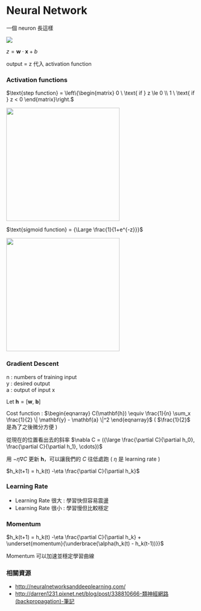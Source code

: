 # Neural Network

一個 neuron 長這樣

![](http://neuralnetworksanddeeplearning.com/images/tikz0.png)

$z = \mathbf{w} \cdot \mathbf{x} + b$

output = z 代入 activation function

### Activation functions

$\text{step function} = \left\{\begin{matrix} 0 \ \text{ if } z \le 0 \\ 1 \ \text{ if } z < 0 \end{matrix}\right.$

<img style="height: 300px;" src="../../../img/step-function.svg">

$\text{sigmoid function} = {\Large \frac{1}{1+e^{-z}}}$

<img style="height: 300px;" src="../../../img/sigmoid-function.svg">

### Gradient Descent

n : numbers of training input  
y : desired output  
a : output of input x

Let $\mathbf{h} = [\mathbf{w}$, $\mathbf{b}]$

Cost function : $\begin{eqnarray} C(\mathbf{h}) \equiv \frac{1}{n} \sum_x \frac{1}{2} \| \mathbf{y} - \mathbf{a} \|^2 \end{eqnarray}$ ( $\frac{1}{2}$ 是為了之後微分方便 )

從現在的位置看出去的斜率 $\nabla C = ({\large \frac{\partial C}{\partial h_0}, \frac{\partial C}{\partial h_1}, \cdots})$ 

用 $-\eta \nabla C$ 更新 $\mathbf{h}$，可以讓我們的 $C$ 往低處跑 ( $\eta$ 是 learning rate )

$h_k(t+1) = h_k(t) -\eta \frac{\partial C}{\partial h_k}$

### Learning Rate

* Learning Rate 很大 : 學習快但容易震盪
* Learning Rate 很小 : 學習慢但比較穩定

### Momentum

$h_k(t+1) = h_k(t) -\eta \frac{\partial C}{\partial h_k} + \underset{momentum}{\underbrace{\alpha(h_k(t) - h_k(t-1))}}$

Momentum 可以加速並穩定學習曲線

### 相關資源

* http://neuralnetworksanddeeplearning.com/
* http://darren1231.pixnet.net/blog/post/338810666-類神經網路(backpropagation)-筆記
